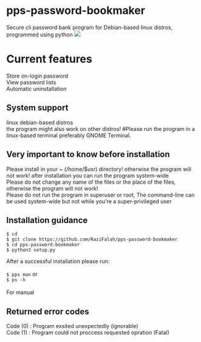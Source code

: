 <h1>pps-password-bookmaker</h1>
Secure cli password bank program for Debian-based linux distros, programmed using python
<image src="https://github-production-user-asset-6210df.s3.amazonaws.com/92949627/256702025-5458c3da-467f-4648-b1e7-c2436ee68f52.png"></image>
<h1>Current features</h1>
Store on-login password<br>
View password lists<br>
Automatic uninstallation


<h2>System support</h2>
linux debian-based distros<br>
the program might also work on other distros!
#Please run the program in a linux-based terminal preferably GNOME Terminal.

<h2>Very important to know before installation</h2>

Please install in your ~ (/home/$usr) directory! otherwise the program will not work! after installation you can run the program system-wide<br>
Please do not change any name of the files or the place of the files, otherwise the program will not work! <br>
Please do not run the program in superuser or root, The command-line can be used system-wide but not while you're a super-privileged user <br>

<h2>Installation guidance</h2>

``$ cd`` </br>
``$ git clone https://github.com/RaziFalah/pps-password-bookmaker`` </br>
``$ cd pps-password-bookmaker`` </br>
``$ python3 setup.py`` </br>


After a successful installation please run:</br></br>
``$ pps man`` or </br>
``$ ps -h``</br></br>
For manual

<h2>Returned error codes</h2>
Code (0) : Program exsited unexpectedly (ignorable)<br>
Code (1) : Program could not proccess requested opration (Fatal)
